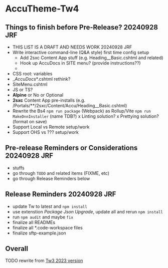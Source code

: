 # AccuTheme-Tw4

## Things to finish before Pre-Release? 20240928 JRF

- THIS LIST IS A DRAFT AND NEEDS WORK  20240928 JRF
- Write interactive command-line (Q&A style) first time config setup
  - Add 2sxc Content App stuff (e.g. Heading__Basic.cshtml and related)
  - Hook up AccuDocs in SITE menu? (provide instructions??)
  - 
- CSS root: variables
- __AccuDocs_*.cshtml rethink?
- SiteMenu.cshtml 
- JS or TS?
- **Alpine** or No or Optional
- **2sxc** Content App pre-installs (e.g. /Portals/**/2sxc/Content/Accu/Heading__Basic.cshtml)
- Rewrite the Bs4 `npm run package` (Webpack) as Rollup/Vite `npm run MakeDnnInstaller` (name TDB?)
x Linting solution?
x Prettying solution? (format on save)
- Support Local vs Remote setup/work
- Support OHS vs ??? setup/work

## Pre-release Reminders or Considerations 20240928 JRF

- stuffs
- go through `TODO` and related items (FIXME, etc)
- go through Release Reminders below

## Release Reminders 20240928 JRF

- update Tw to latest and `npm install`
- use extenstion *Package Json Upgrade*, update all and rerun `npm install`
- run `npm audit` and maybe `fix`
- finalize all READMEs
- finalize all *.code-workspace files
- finalize sftp-example.json

## Overall

TODO rewrite from [Tw3 2023 version](https://github.com/Accuraty/AccuTheme-Tailwind/blob/main/dnn/Portals/_default/Skins/AccuTheme-Tailwind/README.md)
